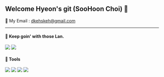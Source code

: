 ## Welcome Hyeon's git (SooHoon Choi) 👋

📧 My Email : dkehskeh@gmail.com
<!-- 
![](https://camo.githubusercontent.com/9956d1569d01e989bfd0e7008a1c71e74f844ffeeaec49ac0784453b89e79b4b/68747470733a2f2f696d672e736869656c64732e696f2f62616467652f6e6f74696f6e2d6666666666663f7374796c653d666f722d7468652d6261646765266c6f676f3d6e6f74696f6e266c6f676f436f6c6f723d626c61636b) -->
<!-- [Invite my Notion](https://feather-stem-f92.notion.site/55135f47068149e3ade582597fb366e5) -->

---
#### 🎇 Keep goin' with those Lan.  

<img src="https://img.shields.io/badge/SWIFT-blueviolet?style=for-the-badge&logo=SWIFT&logoColor=#FA7343"/></a>
<img src="https://img.shields.io/badge/FLUTTER-informational?style=for-the-badge&logo=FLUTTER&logoColor=#FA7343"/></a>
<!-- <img src="https://img.shields.io/badge/JAVA-critical?style=for-the-badge&logo=java&logoColor=#007396"/></a> -->
<!-- <img src="https://img.shields.io/badge/HTML5-red?style=for-the-badge&logo=HTML5&logoColor=white"/></a> -->
<!-- <img src="https://img.shields.io/badge/PYTHON-3776ABl?style=for-the-badge&logo=PYTHON&logoColor=#3776ABl"/></a> -->


#### 🎇 Tools
   
<img src="https://img.shields.io/badge/Eclipse-blueviolet?style=for-the-badge&logo=Eclipse&logoColor=#FA7343"/></a>
<img src="https://img.shields.io/badge/Xcode-gray?style=for-the-badge&logo=Xcode&logoColor=#FA7343"/></a>
<img src="https://img.shields.io/badge/AndroidStudio-inactive?style=for-the-badge&logo=Android&logoColor=#FA7343"/></a>
<img src="https://img.shields.io/badge/VScode-informational?style=for-the-badge&logo=Visual Studio&logoColor=#5C2D91"/></a>
<!-- <img src="https://img.shields.io/badge/MySQL-9cf?style=for-the-badge&logo=MySQL&logoColor=#4479A1"/></a>
<img src="https://img.shields.io/badge/SPRING-green?style=for-the-badge&logo=Spring&logoColor=Green"/></a>
 -->
<!--
**SooHoon95/SooHoon95** is a ✨ _special_ ✨ repository because its `README.md` (this file) appears on your GitHub profile.

Here are some ideas to get you started:

# - 🔭 I’m currently working on ...
- 🌱 I’m currently learning ...
- 👯 I’m looking to collaborate on ...
- 🤔 I’m looking for help with ...
- 💬 Ask me about ...
- 📫 How to reach me: ...
- 😄 Pronouns: ...
- ⚡ Fun fact: ...
-->
